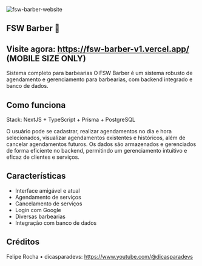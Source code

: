 ![fsw-barber-website](https://github.com/user-attachments/assets/84cb19c3-6d38-41f7-9a5c-67b3bf6c18da)
## FSW Barber 💈

## Visite agora: https://fsw-barber-v1.vercel.app/ (MOBILE SIZE ONLY)

Sistema completo para barbearias
O FSW Barber é um sistema robusto de agendamento e gerenciamento para barbearias, com backend integrado e banco de dados.

## Como funciona

Stack: NextJS + TypeScript + Prisma + PostgreSQL

O usuário pode se cadastrar, realizar agendamentos no dia e hora selecionados, visualizar agendamentos existentes e históricos, além de cancelar agendamentos futuros. Os dados são armazenados e gerenciados de forma eficiente no backend, permitindo um gerenciamento intuitivo e eficaz de clientes e serviços.

## Características

- Interface amigável e atual
- Agendamento de serviços
- Cancelamento de serviços
- Login com Google
- Diversas barbearias
- Integração com banco de dados

## Créditos

Felipe Rocha • dicasparadevs:
https://www.youtube.com/@dicasparadevs

